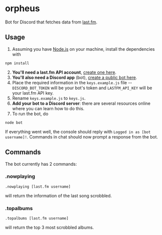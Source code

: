 # orpheus

Bot for Discord that fetches data from [last.fm](http://www.last.fm/).

## Usage

1. Assuming you have [Node.js](https://nodejs.org) on your machine, install the dependencies with 
```
npm install
```
2. **You'll need a last.fm API account**, [create one here](http://www.last.fm/api/accounts). 
3. **You'll also need a Discord app** (bot), [create a public bot here](https://discordapp.com/de2.velopers/applications/me).
4. Place the required information in the `keys.example.js` file -- `DISCORD_BOT_TOKEN` will be your bot's token and `LASTFM_API_KEY` will be your last.fm API key.
5. Rename `keys.example.js` to `keys.js`.
6. **Add your bot to a Discord server**: there are several resources online where you can learn how to do this.
7. To run the bot, do 
```
node bot
```
If everything went well, the console should reply with `Logged in as [bot username]!`. Commands in chat should now prompt a response from the bot.  

## Commands

The bot currently has 2 commands:

### .nowplaying
```
.nowplaying [last.fm username]
```
will return the information of the last song scrobbled.

### .topalbums
```
.topalbums [last.fm username]
```
will return the top 3 most scrobbled albums.
